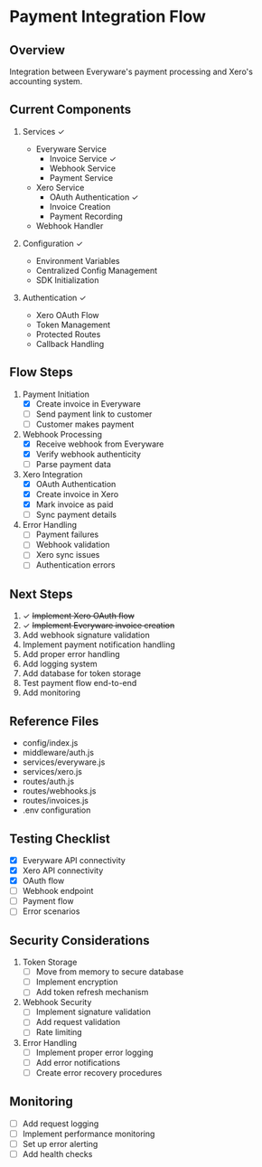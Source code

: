 # Payment Integration Flow

## Overview
Integration between Everyware's payment processing and Xero's accounting system.

## Current Components
1. Services ✓
   - Everyware Service
     - Invoice Service ✓
     - Webhook Service
     - Payment Service
   - Xero Service
     - OAuth Authentication ✓
     - Invoice Creation
     - Payment Recording
   - Webhook Handler

2. Configuration ✓
   - Environment Variables
   - Centralized Config Management
   - SDK Initialization

3. Authentication ✓
   - Xero OAuth Flow
   - Token Management
   - Protected Routes
   - Callback Handling

## Flow Steps
1. Payment Initiation
   - [x] Create invoice in Everyware
   - [ ] Send payment link to customer
   - [ ] Customer makes payment

2. Webhook Processing
   - [x] Receive webhook from Everyware
   - [x] Verify webhook authenticity
   - [ ] Parse payment data

3. Xero Integration
   - [x] OAuth Authentication
   - [x] Create invoice in Xero
   - [x] Mark invoice as paid
   - [ ] Sync payment details

4. Error Handling
   - [ ] Payment failures
   - [ ] Webhook validation
   - [ ] Xero sync issues
   - [ ] Authentication errors

## Next Steps
1. ✓ ~~Implement Xero OAuth flow~~
2. ✓ ~~Implement Everyware invoice creation~~
3. Add webhook signature validation
4. Implement payment notification handling
5. Add proper error handling
6. Add logging system
7. Add database for token storage
8. Test payment flow end-to-end
9. Add monitoring

## Reference Files
- config/index.js
- middleware/auth.js
- services/everyware.js
- services/xero.js
- routes/auth.js
- routes/webhooks.js
- routes/invoices.js
- .env configuration

## Testing Checklist
- [x] Everyware API connectivity
- [x] Xero API connectivity
- [x] OAuth flow
- [ ] Webhook endpoint
- [ ] Payment flow
- [ ] Error scenarios

## Security Considerations
1. Token Storage
   - [ ] Move from memory to secure database
   - [ ] Implement encryption
   - [ ] Add token refresh mechanism

2. Webhook Security
   - [ ] Implement signature validation
   - [ ] Add request validation
   - [ ] Rate limiting

3. Error Handling
   - [ ] Implement proper error logging
   - [ ] Add error notifications
   - [ ] Create error recovery procedures

## Monitoring
- [ ] Add request logging
- [ ] Implement performance monitoring
- [ ] Set up error alerting
- [ ] Add health checks 